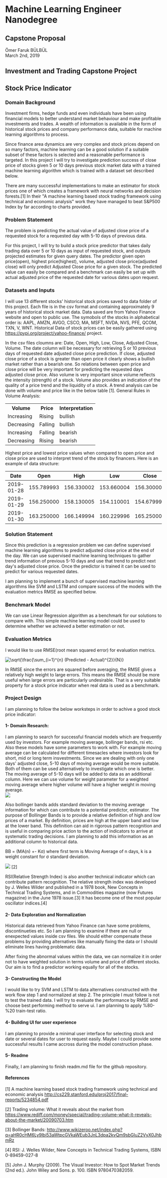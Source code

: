 # Machine Learning Engineer Nanodegree

## Capstone Proposal

Ömer Faruk BÜLBÜL  
March 2nd, 2019

## Investment and Trading Capstone Project

## Stock Price Indicator

### Domain Background

Investment firms, hedge funds and even individuals have been using financial models to better understand market behaviour and make profitable investments and trades. A wealth of information is available in the form of historical stock prices and company performance data, suitable for machine learning algorithms to process.

Since finance area dynamics are very complex and stock prices depend on so many factors, machine learning can be a good solution if a suitable subset of these factors is selected and a reasonable performance is targeted. In this project I will try to investigate prediction success of close price of stocks given 5 or 10 days previous stock market data with a trained machine learning algorithm which is trained with a dataset set described below.

There are many successful implementations to make an estimator for stock prices one of which creates a framework with neural networks and decision forests.[1] In their "A machine learning based stock trading framework using technical and economic analysis" work they have managed to beat S&P500 Index by far according to charts provided.

### Problem Statement

The problem is predicting the actual value of adjusted close price of a requested stock for a requested day with 5-10 days of previous data.


For this project, I will try to build a stock price predictor that takes daily trading data over 5 or 10 days as input of requested stock, and outputs projected estimates for given query dates. The predictor given open price(open), highest price(highest), volume, adjusted close price(adjusted close) will only predict Adjusted Close price for a given stock.
The predicted value can easily be compared and a benchmark can easily be set up with actual adjusted price of the requested date for various dates upon request.

### Datasets and Inputs

I will use 13 different stocks' historical stock prices saved to data folder of this project. Each file is in the csv format and containing approximately 9 years of historical stock market data. Data saved are from Yahoo Finance website and open to public use. The symobols of the stocks in alphabetical order is: AAPL, AMZN, AVGO, CSCO, MA, MSFT, NVDA, NVS, PFE, QCOM, TXN, V, WNT. Historical Data of stock prices can be easily gathered using https://pypi.org/project/yahoo-finance/ project.

In the csv files cloumns are: Date, Open, High, Low, Close, Adjusted Close, Volume. The date column will be necessary for retrieving 5 or 10 previous days of requested date adjusted close price prediction. If close, adjusted close price of a stock is greater than open price it clearly shows a bullish market rather than a bearish one. So relations between open price and close price will be very important for predicting the requested days adjusted close price. Also volume is very important since volume reflects the intensity (strength) of a stock. Volume also provides an indication of the quality of a price trend and the liquidity of a stock. A trend analysis can be done with volume and price like in the below table [1].
General Rules in Volume Analysis:



<table align="center"> 
  <th>Volume</th><th>Price</th><th>Interpretation</th>
  <tr><td>Increasing</td><td>Rising</td><td>bullish</td></tr>
  <tr><td>Decreasing</td><td>Falling</td><td>bullish</td></tr>
  <tr><td>Increasing</td><td>Falling</td><td>bearish</td></tr>
  <tr><td>Decreasing</td><td>Rising</td><td>bearish</td></tr>
</table>

Highest price and lowest price values when compared to open price and close price are used to interpret trend of the stock by financers. Here is an example of data structure:

<table>
      <thead>
        <tr>
            <th>Date</th>
            <th>Open</th>
            <th>High</th>
            <th>Low</th>
            <th>Close</th>
            <th>Adj Close</th>
            <th>Volume</th>
        </tr>
      </thead>
      <tbody>
          <tr>
              <td>2019-01-28</td>
              <td>155.789993</td>
              <td>156.330002</td>
              <td>153.660004</td>
              <td>156.300003</td>
              <td>155.632523</td>
              <td>26192100</td>
          </tr>
        <tr>
              <td>2019-01-29</td>
              <td>156.250000</td>
              <td>158.130005</td>
              <td>154.110001</td>
              <td>154.679993</td>
              <td>154.019440</td>
              <td>41587200</td>
          </tr>
          <tr>
              <td>2019-01-30</td>
              <td>163.250000</td>
              <td>166.149994</td>
              <td>160.229996</td>
              <td>165.250000</td>
              <td>164.544296</td>
              <td>61109800</td>
          </tr>
  </tbody>
</table>

### Solution Statement

Since this prediction is a regression problem we can define supervised machine learning algorithms to predict adjusted close price at the end of the day. We can use supervised machine learning techniques to gather trend information of previous 5-10 days and use that trend to predict next day's adjusted close price. Once the predictor is trained it can be used to predict for various requested dates.

I am planning to implement a bunch of supervised machine learning algorithms like SVM and LSTM and compare success of the models with the evaluation metrics RMSE as specified below.

### Benchmark Model

We can use Linear Regression algorithm as a benchmark for our solutions to compare with. This simple machine learning model could be used to determine whether we achieved a better estimation or not. 

### Evaluation Metrics
I would like to use RMSE(root mean squared error) for evaluation metrics.

<img src="http://latex.codecogs.com/gif.latex?\sqrt{\frac{\sum_{i=1}^{n}&space;(Predicted&space;-&space;Actual)^{2}}{N}}" title="\sqrt{\frac{\sum_{i=1}^{n} (Predicted - Actual)^{2}}{N}}" />

In RMSE since the errors are squared before averaging, the RMSE gives a relatively high weight to large errors. This means the RMSE should be more useful when large errors are particularly undesirable.
That is a very suitable property for a stock price indicator when real data is used as a benchmark.

### Project Design

I am planning to follow the below worksteps in order to achive a good stock price indicator:

#### 1- Domain Research:

I am planning to search for successful financial models which are frequently used by investors. For example moving average, bollinger bands, rsi etc. Also these models have some parameters to work with. For example moving average can be calculated for different timesacles where investors look for short, mid or long term insvestments. Since we are dealing with only one days' adjusted close, 5-10 days of moving average would be more suitable. Both of them can be used alternatively to investigate which one is better. The moving average of 5-10 days will be added to data as an additional column. Here we can use volume for weight parameter for a weighted moving average where higher volume will have a higher weight in moving average.  
<img src="http://www.wikizeroo.net/index.php?q=aHR0cHM6Ly93aWtpbWVkaWEub3JnL2FwaS9yZXN0X3YxL21lZGlhL21hdGgvcmVuZGVyL3N2Zy80NDE1M2FmZjhmZWNiNDFmOGU1YzEwZjI3ZTIwNGQ5OTgwYzIzMTZm" />

Also bollinger bands adds standard deviation to the moving average information for which can contribute to a potential predictor, estimator. The purpose of Bollinger Bands is to provide a relative definition of high and low prices of a market. By definition, prices are high at the upper band and low at the lower band. This definition can aid in rigorous pattern recognition and is useful in comparing price action to the action of indicators to arrive at systematic trading decisions. I am planning to add this information as an additional column to historical data.

BB = (MA(n) +- Kσ) where first term is Moving Average of n days, k is a weight constant for σ standard deviation.

<img src="http://www.wikizeroo.net/index.php?q=aHR0cDovL3VwbG9hZC53aWtpbWVkaWEub3JnL3dpa2lwZWRpYS9jb21tb25zL3RodW1iLzEvMWEvQm9sbGluZ2VyQmFuZHNTUFguc3ZnLzEyMHB4LUJvbGxpbmdlckJhbmRzU1BYLnN2Zy5wbmc"/> [2]

RSI(Relative Strength Index) is also another technical indicator which can contribute pattern recognition. The relative strength index was developed by J. Welles Wilder and published in a 1978 book, New Concepts in Technical Trading Systems, and in Commodities magazine (now Futures magazine) in the June 1978 issue.[3] It has become one of the most popular oscillator indices.[4]

#### 2- Data Exploration and Normalization

Historical data retrieved from Yahoo Finance can have some problems, discontinueties etc. So I am planning to examine if there are null or enexpected values inside csv files. We should either compensate these problems by providing alternatives like manually fixing the data or I should eliminate lines having problematic data.

After fixing the abnormal values within the data, we can normalize it in order not to have weighted solution in terms volume and price of different stocks. Our aim is to find a predictor working equally for all of the stocks.

#### 3- Constructing the Model

I would like to try SVM and LSTM to data alternatives constructed with the work flow step 1 and normalized at step 2.  The principle I must follow is not to test the trained data. I will try to evaluate the performance by RMSE and choose best performing method to serve ui. I am planning to apply %80-%20 train-test ratio. 


#### 4- Building UI for user experience

I am planning to provide a minimal user interface for selecting stock and date or several dates for user to request easily.
Maybe I could provide some successful results I came accross during the model construction phase.

#### 5- Readme
Finally, I am planning to finish readm.md file for the github repository.

#### References
[1] A machine learning based stock trading framework using technical and economic analysis http://cs229.stanford.edu/proj2017/final-reports/5234854.pdf

[2] Trading volume: What it reveals about the market from https://www.rediff.com/money/special/trading-volume-what-it-reveals-about-the-market/20090703.htm

[3] Bollinger Bands: http://www.wikizeroo.net/index.php?q=aHR0cHM6Ly9lbi53aWtpcGVkaWEub3JnL3dpa2kvQm9sbGluZ2VyX0JhbmRz

[4] RSI: J. Welles Wilder, New Concepts in Technical Trading Systems, ISBN 0-89459-027-8

[5] John J. Murphy (2009). The Visual Investor: How to Spot Market Trends (2nd ed.). John Wiley and Sons. p. 100. ISBN 9780470382059.
